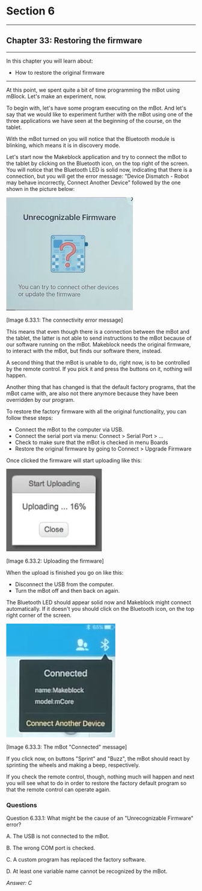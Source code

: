 # Section 6

---

## Chapter 33: Restoring the firmware

---

In this chapter you will learn about:

* How to restore the original firmware

---

At this point, we spent quite a bit of time programming the mBot using mBlock. Let's make an experiment, now.

To begin with, let's have some program executing on the mBot. And let's say that we would like to experiment further with the mBot using one of the three applications we have seen at the beginning of the course, on the tablet.

With the mBot turned on you will notice that the Bluetooth module is blinking, which means it is in discovery mode.

Let's start now the Makeblock application and try to connect the mBot to the tablet by clicking on the Bluetooth icon, on the top right of the screen. You will notice that the Bluetooth LED is solid now, indicating that there is a connection, but you will get the error message: "Device Dismatch - Robot may behave incorrectly, Connect Another Device" followed by the one shown in the picture below:

![](/assets/Img.6.33.1.jpg)

\[Image 6.33.1: The connectivity error message\]

This means that even though there is a connection between the mBot and the tablet, the latter is not able to send instructions to the mBot because of our software running on the mBot. Makeblock needs the original firmware, to interact with the mBot, but finds our software there, instead.

A second thing that the mBot is unable to do, right now, is to be controlled by the remote control. If you pick it and press the buttons on it, nothing will happen.

Another thing that has changed is that the default factory programs, that the mBot came with, are also not there anymore because they have been overridden by our program.

To restore the factory firmware with all the original functionality, you can follow these steps:

* Connect the mBot to the computer via USB.
* Connect the serial port via menu: Connect &gt; Serial Port &gt; ...
* Check to make sure that the mBot is checked in menu Boards
* Restore the original firmware by going to Connect &gt; Upgrade Firmware

Once clicked the firmware will start uploading like this:

![](/assets/Img.6.33.2.jpg)

\[Image 6.33.2: Uploading the firmware\]

When the upload is finished you go on like this:

* Disconnect the USB from the computer.
* Turn the mBot off and then back on again.

The Bluetooth LED should appear solid now and Makeblock might connect automatically. If it doesn't you should click on the Bluetooth icon, on the top right corner of the screen.

![](/assets/Img.6.33.3.jpg)

\[Image 6.33.3: The mBot "Connected" message\]

If you click now, on buttons "Sprint" and "Buzz", the mBot should react by sprinting the wheels and making a beep, respectively.

If you check the remote control, though, nothing much will happen and next you will see what to do in order to restore the factory default program so that the remote control can operate again.

### Questions

Question 6.33.1: What might be the cause of an "Unrecognizable Firmware" error?

A. The USB is not connected to the mBot.

B. The wrong COM port is checked.

C. A custom program has replaced the factory software.

D. At least one variable name cannot be recognized by the mBot.

_Answer: C_

